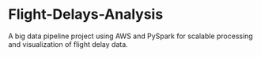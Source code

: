 # Flight-Delays-Analysis
A big data pipeline project using AWS and PySpark for scalable processing and visualization of flight delay data.
